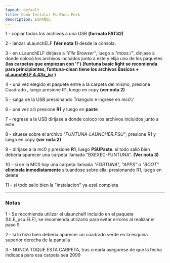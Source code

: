 ```yaml
---
layout: default
title: Como Instalar FunTuna Fork
description: ESPAÑOL
---
```


1  - copiar todos los archivos a una USB __(formato FAT32)__

2  - lanzar uLaunchELF __(Ver nota 1)__ desde la consola.

3  - en uLaunchELF dirijase a _"File Browser"_, luego a _"mass:/"_, dirijase a donde colocó los archivos incluidos junto a este y elija uno de los paquetes __(las carpetas que empiezan con '!')__ __(funtuna basic light se recomienda para principiantes, funtuna-clean tiene los archivos Basicos + [uLaunchELF 4.43x_isr](https://github.com/israpps/wLaunchELF_ISR) )__

4  - una vez elegido el paquete entre a la carpeta del mismo, presione Cuadrado , luego presione R1, luego en copy __(ver nota 2)__

5  - salga de la USB presionando Triangulo e ingrese en _mc0:/_

6  - una vez alli presione __R1__ y luego en __paste__

7  - regrese a la USB dirijase a donde colocó los archivos incluidos junto a este

8  - situese sobre el archivo _"FUNTUNA-LAUNCHER.PSU"_, presione R1 y luego en copy __(ver nota 2)__

9  - dirijase a la mc0 y presione __R1__, luego __PSUPaste__. si todo salió bien deberia aparecer una carpeta llamada "BXEXEC-FUNTUNA". __(Ver nota 3)__

10 - si en la MC0 hay una carpeta llamada _"FORTUNA"_, _"APPS"_ o _"BOOT"_ __eliminela inmediatamente__ situandose sobre ella, presionando R1, luego en delete

11 - si todo salio bien la "instalacion" ya está completa








*******************************************************************************************************************************************************
### Notas 

1 - Se recomienda utilizar el ulaunchelf incluido en el paquete (ULE_psu.ELF), se recomienda utilizarlo para evitar errores al realizar el paso 9

2 - si lo hizo bien debería aparecer un cuadrado verde en la esquina superior derecha de la pantalla

3 - NUNCA TOQUE ESTA CARPETA, tras crearla asegurese de que la fecha indicada para esa carpeta sea 2099
